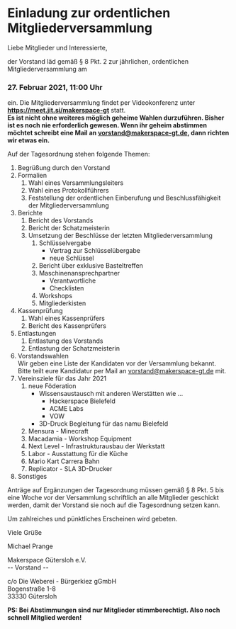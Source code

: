 # Einladung zur ordentlichen Mitgliederversammlung

Liebe Mitglieder und Interessierte,

der Vorstand läd gemäß § 8 Pkt. 2 zur jährlichen, ordentlichen Mitgliederversammlung am
### 27. Februar 2021, 11:00 Uhr
ein. Die Mitgliederversammlung findet per Videokonferenz unter **https://meet.jit.si/makerspace-gt** statt.  
**Es ist nicht ohne weiteres möglich geheime Wahlen durzuführen. Bisher ist es noch nie erforderlich gewesen. Wenn ihr geheim abstimmen möchtet schreibt eine Mail an vorstand@makerspace-gt.de, dann richten wir etwas ein.**

Auf der Tagesordnung stehen folgende Themen:
1. Begrüßung durch den Vorstand
2. Formalien
   1. Wahl eines Versammlungsleiters
   2. Wahl eines Protokollführers
   3. Feststellung der ordentlichen Einberufung und Beschlussfähigkeit der Mitgliederversammlung
3. Berichte
   1. Bericht des Vorstands
   2. Bericht der Schatzmeisterin
   3. Umsetzung der Beschlüsse der letzten Mitgliederversammlung
      1. Schlüsselvergabe
         - Vertrag zur Schlüsselübergabe
         - neue Schlüssel
      2. Bericht über exklusive Basteltreffen
      3. Maschinenansprechpartner
         - Verantwortliche
         - Checklisten
      4. Workshops
      5. Mitgliederkisten
4. Kassenprüfung
   1. Wahl eines Kassenprüfers
   2. Bericht des Kassenprüfers
5. Entlastungen
   1. Entlastung des Vorstands
   2. Entlastung der Schatzmeisterin
6. Vorstandswahlen  
   Wir geben eine Liste der Kandidaten vor der Versammlung bekannt.  
   Bitte teilt eure Kandidatur per Mail an vorstand@makerspace-gt.de mit.
7. Vereinsziele für das Jahr 2021
   1. neue Föderation
      - Wissensaustausch mit anderen Werstätten wie ...
        - Hackerspace Bielefeld
        - ACME Labs
        - VOW
      - 3D-Druck Begleitung für das namu Bielefeld
   2. Mensura - Minecraft
   3. Macadamia - Workshop Equipment
   4. Next Level - Infrastrukturausbau der Werkstatt
   5. Labor - Ausstattung für die Küche
   6. Mario Kart Carrera Bahn
   7. Replicator - SLA 3D-Drucker
8.  Sonstiges

Anträge auf Ergänzungen der Tagesordnung müssen gemäß § 8 Pkt. 5 bis eine Woche vor der Versammlung schriftlich an alle Mitglieder geschickt werden, damit der Vorstand sie noch auf die Tagesordnung setzen kann.

Um zahlreiches und pünktliches Erscheinen wird gebeten.

Viele Grüße

Michael Prange

Makerspace Gütersloh e.V.  
-- Vorstand --

c/o Die Weberei - Bürgerkiez gGmbH  
Bogenstraße 1-8  
33330 Gütersloh  

**PS: Bei Abstimmungen sind nur Mitglieder stimmberechtigt. Also noch schnell Mitglied werden!**